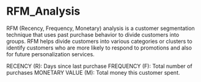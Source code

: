 # RFM_Analysis
RFM (Recency, Frequency, Monetary) analysis is a customer segmentation technique that uses past purchase behavior to divide customers into groups.
RFM helps divide customers into various categories or clusters to identify customers who are more likely to respond to promotions and also for future personalization services.

RECENCY (R): Days since last purchase
FREQUENCY (F): Total number of purchases
MONETARY VALUE (M): Total money this customer spent.
